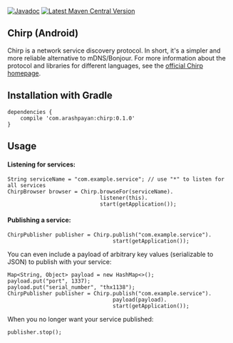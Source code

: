 [![Javadoc](https://img.shields.io/badge/javadoc-reference-blue.svg)](https://chirp.arashpayan.com/android/docs)
[![Latest Maven Central Version](https://img.shields.io/maven-central/v/com.arashpayan/chirp.svg)](https://search.maven.org/#search%7Cga%7C1%7Cg%3A%22com.arashpayan%22%20AND%20a%3A%22chirp%22)
## Chirp (Android)

Chirp is a network service discovery protocol. In short, it's a simpler and more reliable alternative to mDNS/Bonjour. For more information about the protocol and libraries for different languages, see the [official Chirp homepage](https://chirp.arashpayan.com).

## Installation with Gradle
```
dependencies {
    compile 'com.arashpayan:chirp:0.1.0'
}
```

## Usage
#### Listening for services:
```
String serviceName = "com.example.service"; // use "*" to listen for all services
ChirpBrowser browser = Chirp.browseFor(serviceName).
                             listener(this).
                             start(getApplication());
```

#### Publishing a service:
```
ChirpPublisher publisher = Chirp.publish("com.example.service").
                                 start(getApplication());
```

You can even include a payload of arbitrary key values (serializable to JSON) to publish with your service:
```
Map<String, Object> payload = new HashMap<>();
payload.put("port", 1337);
payload.put("serial_number", "thx1138");
ChirpPublisher publisher = Chirp.publish("com.example.service").
                                 payload(payload).
                                 start(getApplication());
```

When you no longer want your service published:
```
publisher.stop();
```
